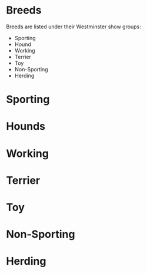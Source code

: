 # Breeds

Breeds are listed under their Westminster show groups:

- Sporting
- Hound
- Working
- Terrier
- Toy
- Non-Sporting
- Herding

# Sporting

# Hounds

# Working

# Terrier

# Toy

# Non-Sporting

# Herding

